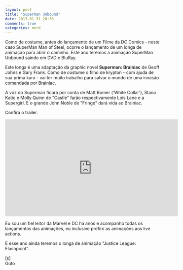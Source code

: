 ```yaml
---
layout: post
title: "Superman Unbound"
date: 2013-01-31 20:38
comments: true
categories: nerd
---
```


Como de costume, antes do lançamento de um Filme da DC Comics - neste caso SuperMan Man of Steel, ocorre o lançamento de um longa de animação para abrir o caminho. Este ano teremos a animação SuperMan Unbound saindo em DVD e BluRay. 

Este longa é uma adaptação da graphic novel **Superman: Brainiac** de Geoff Johns e Gary Frank. Como de costume o filho de krypton - com ajuda de sua prima kara - vai ter muito trabalho para salvar o mundo de uma invasão comandada por Brainiac.

A voz do Superman ficará por conta de Matt Bomer ('White Collar'), Stana Katic e Molly Quinn de "Castle" farão respectivamente Lois Lane e a Supergirl. E o grande John Noble de "Fringe" dará vida ao Brainiac.

Confira o trailer.

<iframe width="560" height="315" src="http://www.youtube.com/embed/EpnT__PBd6Q" frameborder="0" allowfullscreen></iframe>

Eu sou um fiel leitor da Marvel e DC há anos e acompanho todas os lançamentos das animações, eu inclusive prefiro as animações aos live actions.

E esse ano ainda teremos o longa de animação "Justice League: Flashpoint".

[s]<br>
Guto
